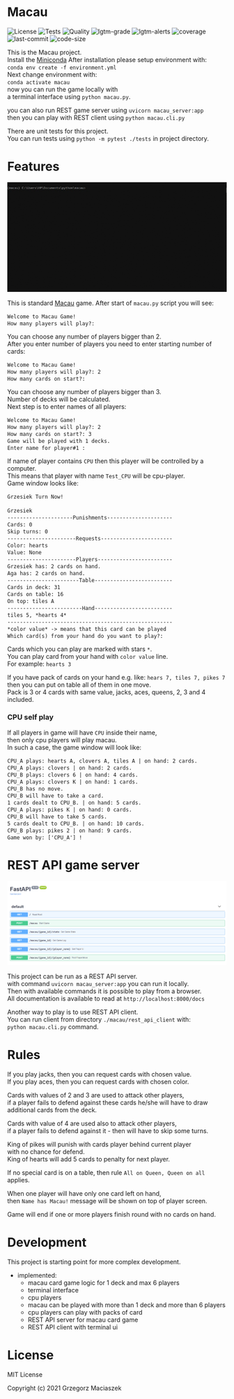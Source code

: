 # Macau
![License](https://img.shields.io/github/license/devdo-eu/macau?style=plastic)
![Tests](https://github.com/devdo-eu/macau/workflows/Tests/badge.svg?branch=master)
![Quality](https://github.com/devdo-eu/macau/workflows/Quality/badge.svg?branch=master)
![lgtm-grade](https://img.shields.io/lgtm/grade/python/github/devdo-eu/macau?style=plastic)
![lgtm-alerts](https://img.shields.io/lgtm/alerts/github/devdo-eu/macau?style=plastic)
![coverage](https://img.shields.io/codecov/c/github/devdo-eu/macau?style=plastic)
![last-commit](https://img.shields.io/github/last-commit/devdo-eu/macau?style=plastic)
![code-size](https://img.shields.io/github/languages/code-size/devdo-eu/macau?style=plastic)

This is the Macau project.   
Install the [Miniconda](https://docs.conda.io/en/latest/miniconda.html)
After installation please setup environment with:  
`conda env create -f environment.yml`  
Next change environment with:  
`conda activate macau`  
now you can run the game locally with  
a terminal interface using `python macau.py`.

you can also run REST game server using `uvicorn macau_server:app`  
then you can play with REST client using `python macau.cli.py`

There are unit tests for this project.  
You can run tests using `python -m pytest ./tests` in project directory.

# Features  

![movie](./media/JeIjc1OvHi.gif)  

This is standard [Macau](https://en.wikipedia.org/wiki/Macau_(card_game)) game.
After start of `macau.py` script you will see:  
```
Welcome to Macau Game!
How many players will play?:
```
You can choose any number of players bigger than 2.  
After you enter number of players you need to enter starting number of cards:  
```
Welcome to Macau Game!
How many players will play?: 2
How many cards on start?:
```
You can choose any number of players bigger than 3.  
Number of decks will be calculated.  
Next step is to enter names of all players:  
```
Welcome to Macau Game!
How many players will play?: 2
How many cards on start?: 3
Game will be played with 1 decks.
Enter name for player#1 :
```
If name of player contains `CPU` then this player will be controlled by a computer.  
This means that player with name `Test_CPU` will be cpu-player.  
Game window looks like:
```
Grzesiek Turn Now!

Grzesiek
---------------------Punishments---------------------
Cards: 0
Skip turns: 0
----------------------Requests-----------------------
Color: hearts
Value: None
----------------------Players------------------------
Grzesiek has: 2 cards on hand.
Aga has: 2 cards on hand.
-----------------------Table-------------------------
Cards in deck: 31
Cards on table: 16
On top: tiles A
------------------------Hand-------------------------
tiles 5, *hearts 4*
-----------------------------------------------------
*color value* -> means that this card can be played
Which card(s) from your hand do you want to play?:
```

Cards which you can play are marked with stars `*`.  
You can play card from your hand with `color value` line.  
For example: `hearts 3`  

If you have pack of cards on your hand e.g. like: `hears 7, tiles 7, pikes 7`  
then you can put on table all of them in one move.  
Pack is 3 or 4 cards with same value, jacks, aces, queens, 2, 3 and 4 included. 

### CPU self play
If all players in game will have `CPU` inside their name,   
then only cpu players will play macau.  
In such a case, the game window will look like:  
```
CPU_A plays: hearts A, clovers A, tiles A | on hand: 2 cards.
CPU_A plays: clovers | on hand: 2 cards.
CPU_B plays: clovers 6 | on hand: 4 cards.
CPU_A plays: clovers K | on hand: 1 cards.
CPU_B has no move.
CPU_B will have to take a card.
1 cards dealt to CPU_B. | on hand: 5 cards.
CPU_A plays: pikes K | on hand: 0 cards.
CPU_B will have to take 5 cards.
5 cards dealt to CPU_B. | on hand: 10 cards.
CPU_B plays: pikes 2 | on hand: 9 cards.
Game won by: ['CPU_A'] !
```

# REST API game server
![img.png](./media/img.png)  

This project can be run as a REST API server.  
with command `uvicorn macau_server:app` you can run it locally.   
Then with available commands it is possible to play from a browser.  
All documentation is available to read at `http://localhost:8000/docs`

Another way to play is to use REST API client.   
You can run client from directory `./macau/rest_api_client` with:  
`python macau.cli.py` command.

# Rules 

If you play jacks, then you can request cards with chosen value.  
If you play aces, then you can request cards with chosen color.

Cards with values of 2 and 3 are used to attack other players,  
if a player fails to defend against these cards he/she will have to draw  
additional cards from the deck.

Cards with value of 4 are used also to attack other players,  
if a player fails to defend against it - then will have to skip some turns.

King of pikes will punish with cards player behind current player  
with no chance for defend.  
King of hearts will add 5 cards to penalty for next player.  

If no special card is on a table, then rule `All on Queen, Queen on all` applies.

When one player will have only one card left on hand,  
then `Name has Macau!` message will be shown on top of player screen.  

Game will end if one or more players finish round with no cards on hand.

# Development
This project is starting point for more complex development.
+ implemented:
  + macau card game logic for 1 deck and max 6 players
  + terminal interface
  + cpu players
  + macau can be played with more than 1 deck and more than 6 players
  + cpu players can play with packs of card
  + REST API server for macau card game
  + REST API client with terminal ui

# License

MIT License

Copyright (c) 2021 Grzegorz Maciaszek
